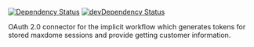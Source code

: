 [![Dependency Status](https://david-dm.org/dragonprojects/ai-oauth-maxdome.svg)](https://david-dm.org/dragonprojects/ai-oauth-maxdome)
[![devDependency Status](https://david-dm.org/dragonprojects/ai-oauth-maxdome/dev-status.svg)](https://david-dm.org/dragonprojects/ai-oauth-maxdome?type=dev)

OAuth 2.0 connector for the implicit workflow which generates tokens for stored maxdome sessions and provide getting customer information. 
